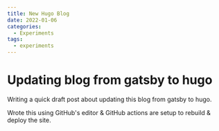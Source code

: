 ```yaml
---
title: New Hugo Blog
date: 2022-01-06
categories:
  - Experiments
tags:
  - experiments
---
```


# Updating blog from gatsby to hugo

Writing a quick draft post about updating this blog from gatsby to hugo.

Wrote this using GitHub's editor & GitHub actions are setup to rebuild & deploy the site.
